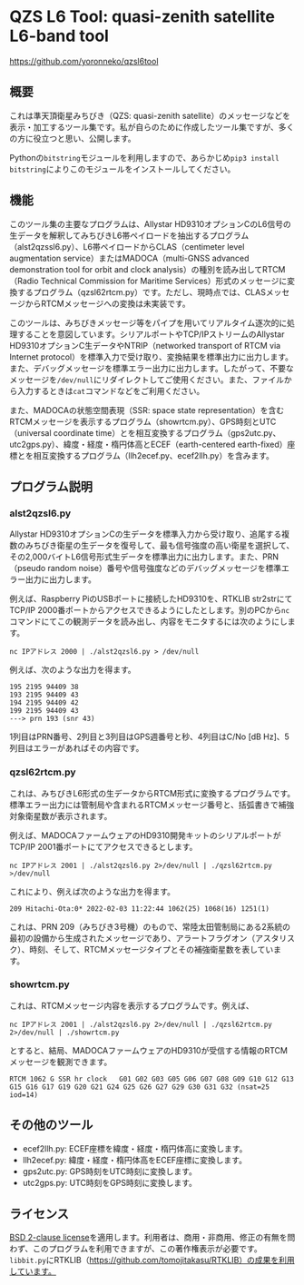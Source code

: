 # QZS L6 Tool: quasi-zenith satellite L6-band tool

https://github.com/yoronneko/qzsl6tool

## 概要

これは準天頂衛星みちびき（QZS: quasi-zenith satellite）のメッセージなどを表示・加工するツール集です。私が自らのために作成したツール集ですが、多くの方に役立つと思い、公開します。

Pythonの``bitstring``モジュールを利用しますので、あらかじめ``pip3 install bitstring``によりこのモジュールをインストールしてください。

## 機能

このツール集の主要なプログラムは、Allystar HD9310オプションCのL6信号の生データを解釈してみちびきL6帯ペイロードを抽出するプログラム（alst2qzssl6.py）、L6帯ペイロードからCLAS（centimeter level augmentation service）またはMADOCA（multi-GNSS advanced demonstration tool for orbit and clock analysis）の種別を読み出してRTCM（Radio Technical Commission for Maritime Services）形式のメッセージに変換するプログラム（qzsl62rtcm.py）です。ただし、現時点では、CLASメッセージからRTCMメッセージへの変換は未実装です。

このツールは、みちびきメッセージ等をパイプを用いてリアルタイム逐次的に処理することを意図しています。シリアルポートやTCP/IPストリームのAllystar HD9310オプションC生データやNTRIP（networked transport of RTCM via Internet protocol）を標準入力で受け取り、変換結果を標準出力に出力します。また、デバッグメッセージを標準エラー出力に出力します。したがって、不要なメッセージを``/dev/null``にリダイレクトしてご使用ください。また、ファイルから入力するときは``cat``コマンドなどをご利用ください。

また、MADOCAの状態空間表現（SSR: space state representation）を含むRTCMメッセージを表示するプログラム（showrtcm.py）、GPS時刻とUTC（universal coordinate time）とを相互変換するプログラム（gps2utc.py、utc2gps.py）、緯度・経度・楕円体高とECEF（earth-centered earth-fixed）座標とを相互変換するプログラム（llh2ecef.py、ecef2llh.py）を含みます。

## プログラム説明

### alst2qzsl6.py

Allystar HD9310オプションCの生データを標準入力から受け取り、追尾する複数のみちびき衛星の生データを復号して、最も信号強度の高い衛星を選択して、その2,000バイトL6信号形式生データを標準出力に出力します。また、PRN（pseudo random noise）番号や信号強度などのデバッグメッセージを標準エラー出力に出力します。

例えば、Raspberry PiのUSBポートに接続したHD9310を、RTKLIB str2strにてTCP/IP 2000番ポートからアクセスできるようにしたとします。別のPCから``nc``コマンドにてこの観測データを読み出し、内容をモニタするには次のようにします。

```
nc IPアドレス 2000 | ./alst2qzsl6.py > /dev/null
```

例えば、次のような出力を得ます。

```
195 2195 94409 38
193 2195 94409 43
194 2195 94409 42
199 2195 94409 43
---> prn 193 (snr 43)
```

1列目はPRN番号、2列目と3列目はGPS週番号と秒、4列目はC/No [dB Hz]、5列目はエラーがあればその内容です。

### qzsl62rtcm.py

これは、みちびきL6形式の生データからRTCM形式に変換するプログラムです。標準エラー出力には管制局や含まれるRTCMメッセージ番号と、括弧書きで補強対象衛星数が表示されます。

例えば、MADOCAファームウェアのHD9310開発キットのシリアルポートがTCP/IP 2001番ポートにてアクセスできるとします。

```
nc IPアドレス 2001 | ./alst2qzsl6.py 2>/dev/null | ./qzsl62rtcm.py >/dev/null
```

これにより、例えば次のような出力を得ます。

```
209 Hitachi-Ota:0* 2022-02-03 11:22:44 1062(25) 1068(16) 1251(1)
```

これは、PRN 209（みちびき3号機）のもので、常陸太田管制局にある2系統の最初の設備から生成されたメッセージであり、アラートフラグオン（アスタリスク）、時刻、そして、RTCMメッセージタイプとその補強衛星数を表しています。

### showrtcm.py

これは、RTCMメッセージ内容を表示するプログラムです。例えば、

```
nc IPアドレス 2001 | ./alst2qzsl6.py 2>/dev/null | ./qzsl62rtcm.py 2>/dev/null | ./showrtcm.py
```

とすると、結局、MADOCAファームウェアのHD9310が受信する情報のRTCMメッセージを観測できます。

```
RTCM 1062 G SSR hr clock   G01 G02 G03 G05 G06 G07 G08 G09 G10 G12 G13 G15 G16 G17 G19 G20 G21 G24 G25 G26 G27 G29 G30 G31 G32 (nsat=25 iod=14)
```

## その他のツール

- ecef2llh.py: ECEF座標を緯度・経度・楕円体高に変換します。
- llh2ecef.py: 緯度・経度・楕円体高をECEF座標に変換します。
- gps2utc.py: GPS時刻をUTC時刻に変換します。
- utc2gps.py: UTC時刻をGPS時刻に変換します。

## ライセンス

[BSD 2-clause license](https://opensource.org/licenses/BSD-2-Clause)を適用します。利用者は、商用・非商用、修正の有無を問わず、このプログラムを利用できますが、この著作権表示が必要です。``libbit.py``にRTKLIB（https://github.com/tomojitakasu/RTKLIB）の成果を利用しています。

